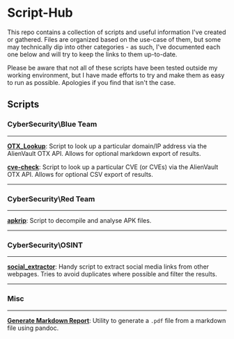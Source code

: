 # Script-Hub

This repo contains a collection of scripts and useful information I've created or gathered. Files are organized based on the use-case of them, but some may technically dip into other categories - as such, I've documented each one below and will try to keep the links to them up-to-date.

Please be aware that not all of these scripts have been tested outside my working environment, but I have made efforts to try and make them as easy to run as possible. Apologies if you find that isn't the case.

## Scripts

### **CyberSecurity\Blue Team**

---

[**OTX_Lookup**](/Cybersecurity/Blue%20Team/Python/OTX_Lookup/): Script to look up a particular domain/IP address via the AlienVault OTX API. Allows for optional markdown export of results.

[**cve-check**](/Cybersecurity/Blue%20Team/Python/cve-check/): Script to look up a particular CVE (or CVEs) via the AlienVault OTX API. Allows for optional CSV export of results.

---

### **CyberSecurity\Red Team**

---

[**apkrip**](/Cybersecurity/Red%20Team/Bash/apkrip/): Script to decompile and analyse APK files.

---

### **CyberSecurity\OSINT**

---

[**social_extractor**](/Cybersecurity/OSINT/Python/social_extractor/): Handy script to extract social media links from other webpages. Tries to avoid duplicates where possible and filter the results.

---

### **Misc**

---

[**Generate Markdown Report**](/Misc/Generate%20Markdown%20Report/): Utility to generate a `.pdf` file from a markdown file using pandoc.
